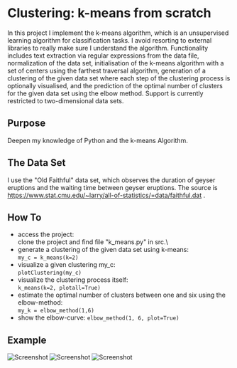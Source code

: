 # Clustering: k-means from scratch
In this project I implement the k-means algorithm, which is an unsupervised learning algorithm for classification tasks. I avoid resorting to external libraries to really make sure I understand the algorithm. Functionality includes text extraction via regular expressions from the data file, normalization of the data set, initialisation of the k-means algorithm with a set of centers using the farthest traversal algorithm, generation of a clustering of the given data set where each step of the clustering process is optionally visualised, and the prediction of the optimal number of clusters for the given data set using the elbow method. Support is currently restricted to two-dimensional data sets. 

## Purpose
Deepen my knowledge of Python and the k-means Algorithm.

## The Data Set
I use the "Old Faithful" data set, which observes the duration of geyser eruptions and the waiting time between geyser eruptions. The source is https://www.stat.cmu.edu/~larry/all-of-statistics/=data/faithful.dat .

## How To
- access the project:\
clone the project and find file "k_means.py" in src.\
- generate a clustering of the given data set using k-means:\
```my_c = k_means(k=2)```
- visualize a given clustering my_c:\
```plotClustering(my_c)```
- visualize the clustering process itself:\
```k_means(k=2, plotall=True)```
- estimate the optimal number of clusters between one and six using the elbow-method:\
```my_k = elbow_method(1,6)```
- show the elbow-curve:
```elbow_method(1, 6, plot=True)```

## Example
![Screenshot](/docs/images/prior.png)
![Screenshot](/docs/images/clustering.png)
![Screenshot](/docs/images/elbow.png)